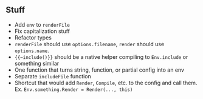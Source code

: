 ## Stuff

- Add `env` to `renderFile`
- Fix capitalization stuff
- Refactor types
- `renderFile` should use `options.filename`, `render` should use `options.name`.
- `{{~include()}}` should be a native helper compiling to `Env.include` or something similar
- One function that turns string, function, or partial config into an env
- Separate `includeFile` function
- Shortcut that would add `Render`, `Compile`, etc. to the config and call them. Ex. `Env.something.Render = Render(..., this)`

